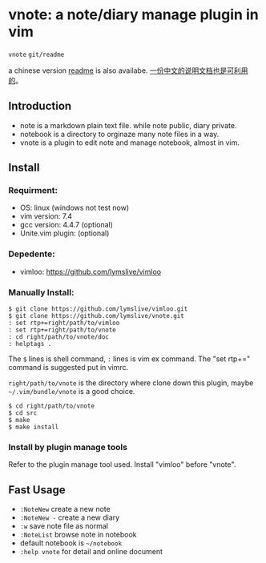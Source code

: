 # vnote: a note/diary manage plugin in vim
`vnote` `git/readme`

a chinese version [readme](readme-zh.md) is also availabe.
[一份中文的说明文档也是可利用的](readme-zh.md)。

## Introduction

* note is a markdown plain text file. while note public, diary private.
* notebook is a directory to orginaze many note files in a way.
* vnote is a plugin to edit note and manage notebook, almost in vim.

## Install

### Requirment:
* OS: linux (windows not test now)
* vim version: 7.4
* gcc version: 4.4.7 (optional)
* Unite.vim plugin: (optional)

### Depedente:
* vimloo: https://github.com/lymslive/vimloo

### Manually Install:

```
$ git clone https://github.com/lymslive/vimloo.git
$ git clone https://github.com/lymslive/vnote.git
: set rtp+=right/path/to/vimloo
: set rtp+=right/path/to/vnote
: cd right/path/to/vnote/doc
: helptags .
```

The `$` lines is shell command, `:` lines is vim ex command.
The "set rtp+=" command is suggested put in vimrc.

`right/path/to/vnote` is the directory where clone down this plugin,
maybe `~/.vim/bundle/vnote` is a good choice.

```
$ cd right/path/to/vnote
$ cd src
$ make
$ make install
```

### Install by plugin manage tools

Refer to the plugin manage tool used.
Install "vimloo" before "vnote".

## Fast Usage

* `:NoteNew` create a new note
* `:NoteNew -` create a new diary
* `:w` save note file as normal
* `:NoteList` browse note in notebook
* default notebook is `~/notebook`
* `:help vnote` for detail and online document
